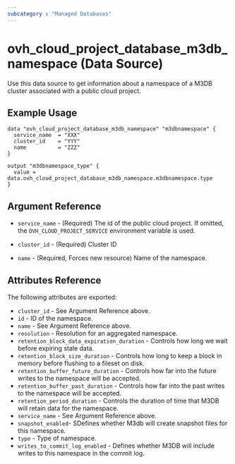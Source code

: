 ```yaml
---
subcategory : "Managed Databases"
---
```


# ovh_cloud_project_database_m3db_namespace (Data Source)

Use this data source to get information about a namespace of a M3DB cluster associated with a public cloud project.

## Example Usage

```hcl
data "ovh_cloud_project_database_m3db_namespace" "m3dbnamespace" {
  service_name  = "XXX"
  cluster_id    = "YYY"
  name          = "ZZZ"
}

output "m3dbnamespace_type" {
  value = data.ovh_cloud_project_database_m3db_namespace.m3dbnamespace.type
}
```

## Argument Reference

* `service_name` - (Required) The id of the public cloud project. If omitted,
  the `OVH_CLOUD_PROJECT_SERVICE` environment variable is used.

* `cluster_id` - (Required) Cluster ID

* `name` - (Required, Forces new resource) Name of the namespace.

## Attributes Reference

The following attributes are exported:

* `cluster_id` - See Argument Reference above.
* `id` - ID of the namespace.
* `name` - See Argument Reference above.
* `resolution` - Resolution for an aggregated namespace.
* `retention_block_data_expiration_duration` - Controls how long we wait before expiring stale data.
* `retention_block_size_duration` - Controls how long to keep a block in memory before flushing to a fileset on disk.
* `retention_buffer_future_duration` - Controls how far into the future writes to the namespace will be accepted.
* `retention_buffer_past_duration` - Controls how far into the past writes to the namespace will be accepted.
* `retention_period_duration` - Controls the duration of time that M3DB will retain data for the namespace.
* `service_name` - See Argument Reference above.
* `snapshot_enabled`- SDefines whether M3db will create snapshot files for this namespace.
* `type` - Type of namespace.
* `writes_to_commit_log_enabled` - Defines whether M3DB will include writes to this namespace in the commit log.